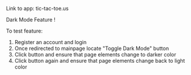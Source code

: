 Link to app: tic-tac-toe.us 

Dark Mode Feature !

To test feature:
1. Register an account and login
2. Once redirected to mainpage locate "Toggle Dark Mode" button
3. Click button and ensure that page elements change to darker color
4. Click button again and ensure that page elements change back to light color 
